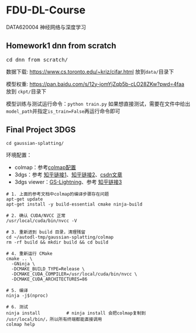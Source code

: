 # FDU-DL-Course
DATA620004 神经网络与深度学习

## Homework1 dnn from scratch

<pre>cd dnn_from_scratch/</pre>
数据下载: https://www.cs.toronto.edu/~kriz/cifar.html 放到`data/`目录下

模型权重: https://pan.baidu.com/s/12y-jomYjZqb5b-cLO28ZKw?pwd=4faa  放到 `ckpt/`目录下

模型训练与测试运行命令：`python train.py` 如果想直接测试，需要在文件中给出`model_path`并指定`is_train=False`再运行命令即可


## Final Project 3DGS
```
cd gaussian-splatting/
```
环境配置：
- colmap：参考[colmap配置](https://blog.csdn.net/Sakuya__/article/details/134766215)
- 3dgs：参考 [知乎链接1](https://zhuanlan.zhihu.com/p/1889024280211199152)、[知乎链接2](https://zhuanlan.zhihu.com/p/10133731526)、[csdn文章](https://blog.csdn.net/Sakuya__/article/details/135376331)
- 3dgs viewer：[GS-Lightning](https://github.com/yzslab/gaussian-splatting-lightning)、参考 [知乎链接3](https://zhuanlan.zhihu.com/p/711384641)

```
# 1. 上面的参考文档中colmap的编译步骤存在问题
apt-get update
apt-get install -y build-essential cmake ninja-build

# 2. 确认 CUDA/NVCC 正常
/usr/local/cuda/bin/nvcc -V

# 3. 重新进到 build 目录，清理残留
cd ~/autodl-tmp/gaussian-splatting/colmap
rm -rf build && mkdir build && cd build

# 4. 重新运行 CMake
cmake .. \
  -GNinja \
  -DCMAKE_BUILD_TYPE=Release \
  -DCMAKE_CUDA_COMPILER=/usr/local/cuda/bin/nvcc \
  -DCMAKE_CUDA_ARCHITECTURES=86

# 5. 编译
ninja -j$(nproc)

# 6. 测试
ninja install          # ninja install 会把colmap复制到 /usr/local/bin/，所以所有终端都能直接调用
colmap help                 
```

